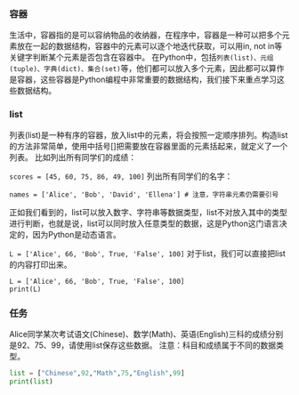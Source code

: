 ### 容器
生活中，容器指的是可以容纳物品的收纳器，在程序中，容器是一种可以把多个元素放在一起的数据结构，容器中的元素可以逐个地迭代获取，可以用in, not in等关键字判断某个元素是否包含在容器中。
在Python中，包括`列表(list)、元组(tuple)、字典(dict)、集合(set)`等，他们都可以放入多个元素，因此都可以算作是容器，这些容器是Python编程中非常重要的数据结构，我们接下来重点学习这些数据结构。

### list
列表(list)是一种有序的容器，放入list中的元素，将会按照一定顺序排列。构造list的方法非常简单，使用中括号[]把需要放在容器里面的元素括起来，就定义了一个列表。
比如列出所有同学们的成绩：

`scores = [45, 60, 75, 86, 49, 100]`
列出所有同学们的名字：
```
names = ['Alice', 'Bob', 'David', 'Ellena'] # 注意，字符串元素仍需要引号
```

正如我们看到的，list可以放入数字、字符串等数据类型，list不对放入其中的类型进行判断，也就是说，list可以同时放入任意类型的数据，这是Python这门语言决定的，因为Python是动态语言。

`L = ['Alice', 66, 'Bob', True, 'False', 100]`
对于list，我们可以直接把list的内容打印出来。
```
L = ['Alice', 66, 'Bob', True, 'False', 100]
print(L)
```
### 任务
Alice同学某次考试语文(Chinese)、数学(Math)、英语(English)三科的成绩分别是92、75、99，请使用list保存这些数据。
注意：科目和成绩属于不同的数据类型。
```python
list = ["Chinese",92,"Math",75,"English",99]
print(list)
```

